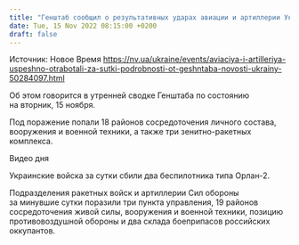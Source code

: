 ```yaml
---
title: "Генштаб сообщил о результативных ударах авиации и артиллерии Украины за сутки"
date: Tue, 15 Nov 2022 08:15:00 +0200
draft: false
---
```

Источник: Новое Время https://nv.ua/ukraine/events/aviaciya-i-artilleriya-uspeshno-otrabotali-za-sutki-podrobnosti-ot-geshntaba-novosti-ukrainy-50284097.html


Об этом говорится в утренней сводке Генштаба по состоянию на вторник, 15 ноября.

Под поражение попали 18 районов сосредоточения личного состава, вооружения и военной техники, а также три зенитно-ракетных комплекса.

 Видео дня   

Украинские войска за сутки сбили два беспилотника типа Орлан-2.

Подразделения ракетных войск и артиллерии Сил обороны за минувшие сутки поразили три пункта управления, 19 районов сосредоточения живой силы, вооружения и военной техники, позицию противовоздушной обороны и два склада боеприпасов российских оккупантов.
